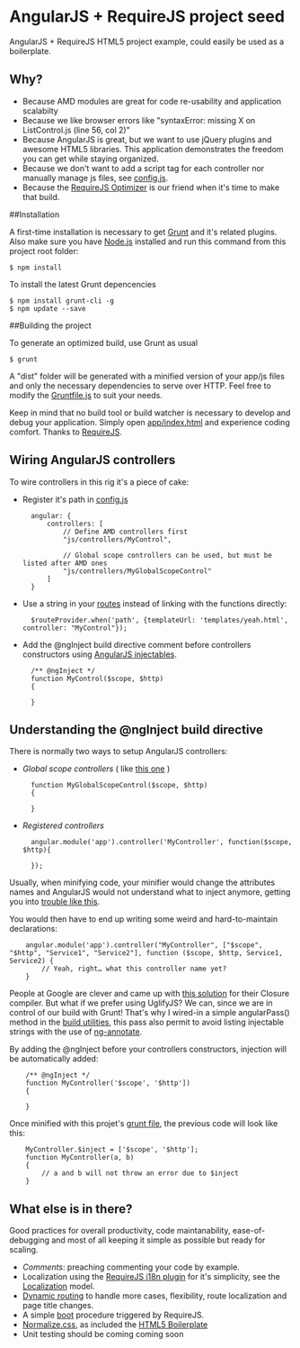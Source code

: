 AngularJS + RequireJS project seed
==================================

AngularJS + RequireJS HTML5 project example, could easily be used as a boilerplate.

## Why?

- Because AMD modules are great for code re-usability and application scalabilty
- Because we like browser errors like "syntaxError: missing X on ListControl.js (line 56, col 2)"
- Because AngularJS is great, but we want to use jQuery plugins and awesome HTML5 libraries.
This application demonstrates the freedom you can get while staying organized.
- Because we don't want to add a script tag for each controller nor manually manage js files, see [config.js](https://github.com/pheno7/angular-requirejs-seed/blob/master/app/config.js).
- Because the [RequireJS Optimizer](http://requirejs.org/docs/optimization.html) is our friend when it's time to make that build.

##Installation

A first-time installation is necessary to get [Grunt](http://gruntjs.com/) and it's related plugins. Also make sure you have [Node.js](http://nodejs.org/) installed and run this command from this project root folder:

    $ npm install

To install the latest Grunt depencencies
  
    $ npm install grunt-cli -g
    $ npm update --save

##Building the project

To generate an optimized build, use Grunt as usual

	$ grunt

A "dist" folder will be generated with a minified version of your app/js files and only the necessary dependencies to serve over HTTP. Feel free to modify the [Gruntfile.js](https://github.com/pheno7/angular-requirejs-seed/blob/master/Gruntfile.js) to suit your needs.

Keep in mind that no build tool or build watcher is necessary to develop and debug your application. Simply open [app/index.html](https://github.com/pheno7/angular-requirejs-seed/blob/master/app/index.html) and experience coding comfort. Thanks to [RequireJS](http://requirejs.org/).


## Wiring AngularJS controllers 

To wire controllers in this rig it's a piece of cake:

- Register it's path in [config.js](https://github.com/pheno7/angular-requirejs-seed/blob/master/app/config.js)

		angular: {
			controllers: [
				// Define AMD controllers first
				"js/controllers/MyControl",

				// Global scope controllers can be used, but must be listed after AMD ones
				"js/controllers/MyGlobalScopeControl"
			]
		}

- Use a string in your [routes](https://github.com/pheno7/angular-requirejs-seed/blob/master/app/js/services/Routing.js) instead of linking with the functions directly:

		$routeProvider.when('path', {templateUrl: 'templates/yeah.html', controller: "MyControl"});


- Add the @ngInject build directive comment before controllers constructors using [AngularJS injectables](http://docs.angularjs.org/guide/di).

		/** @ngInject */
		function MyControl($scope, $http)
		{
			
		}

## Understanding the @ngInject build directive


There is normally two ways to setup AngularJS controllers:

- _Global scope controllers_ ( like [this one](https://github.com/pheno7/angular-requirejs-seed/blob/master/app/js/controllers/ListControl.js) )

		function MyGlobalScopeControl($scope, $http)
		{
				
		}
		
- _Registered controllers_ 
	
		angular.module('app').controller('MyController', function($scope, $http){
		
		});

Usually, when minifying code, your minifier would change the attributes names and AngularJS would not understand what to inject anymore, getting you into [trouble like this](http://stackoverflow.com/questions/16242406/angular-js-error-with-providerinjector).

You would then have to end up writing some weird and hard-to-maintain declarations:

		angular.module('app').controller("MyController", ["$scope", "$http", "Service1", "Service2"], function ($scope, $http, Service1, Service2) {
			// Yeah, right… what this controller name yet?
		}

People at Google are clever and came up with [this solution](http://code.google.com/p/closure-compiler/source/browse/src/com/google/javascript/jscomp/AngularPass.java) for their Closure compiler. But what if we prefer using UglifyJS? We can, since we are in control of our build with Grunt! That's why I wired-in a simple angularPass() method in the [build utilities](https://github.com/pheno7/angular-requirejs-seed/blob/master/scripts/build-utils.js), this pass also permit to avoid listing injectable strings with the use of [ng-annotate](https://github.com/olov/ng-annotate).

By adding the @ngInject before your controllers constructors, injection will be automatically added:

		/** @ngInject */		
		function MyController('$scope', '$http'])
		{		
			
		}

Once minified with this projet's [grunt file](https://github.com/pheno7/angular-requirejs-seed/blob/master/Gruntfile.js), the previous code will look like this:
	
		MyController.$inject = ['$scope', '$http'];		
		function MyController(a, b)
		{		
			// a and b will not throw an error due to $inject
		}
    
## What else is in there?

Good practices for overall productivity, code maintanability, ease-of-debugging and most of all keeping it simple as possible but ready for scaling.

- _Comments_: preaching commenting your code by example.
- Localization using the [RequireJS i18n plugin](https://github.com/requirejs/i18n) for it's simplicity, see the [Localization](https://github.com/pheno7/angular-requirejs-seed/blob/master/app/models/Localization.js) model.
- [Dynamic routing](https://github.com/pheno7/angular-requirejs-seed/blob/master/app/routing.js) to handle more cases, flexibility, route localization and page title changes.
- A simple [boot](https://github.com/pheno7/angular-requirejs-seed/blob/master/app/boot.js) procedure triggered by RequireJS. 
- [Normalize.css](http://necolas.github.io/normalize.css/), as included the [HTML5 Boilerplate](http://html5boilerplate.com/)
- Unit testing should be coming coming soon
